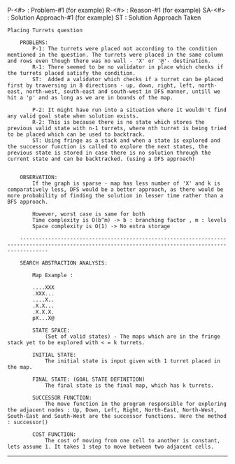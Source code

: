 P-<#> : Problem-#1 (for example)
R-<#> : Reason-#1 (for example)
SA-<#> : Solution Approach-#1 (for example)
ST : Solution Approach Taken

    Placing Turrets question

        PROBLEMS:
            P-1: The turrets were placed not according to the condition mentioned in the question. The turrets were placed in the same column and rows even though there was no wall - 'X' or '@'- destination.
            R-1: There seemed to be no validator in place which checks if the turrets placed satisfy the condition.
            ST:  Added a validator which checks if a turret can be placed first by traversing in 8 directions - up, down, right, left, north-east, north-west, south-east and south-west in DFS manner, untill we hit a 'p' and as long as we are in bounds of the map.

            P-2: It might have run into a situation where it wouldn't find any valid goal state when solution exists. 
            R-2: This is because there is no state which stores the previous valid state with n-1 turrets, where nth turret is being tried to be placed which can be used to backtrack.
            ST: Using fringe as a stack and when a state is explored and the successor function is called to explore the next states, the previous state is stored in case there is no solution through the current state and can be backtracked. (using a DFS approach)

        
        OBSERVATION:    
            If the graph is sparse - map has less number of 'X' and k is comparatively less, DFS would be a better approach, as there would be more probability of finding the solution in lesser time rather than a BFS approach.

            However, worst case is same for both
            Time complexity is O(b^m) -> b : branching factor , m : levels 
            Space complexity is O(1) -> No extra storage

        -----------------------------------------------------------------------------------------------------------------------------------------------------

        SEARCH ABSTRACTION ANALYSIS:

            Map Example :

            ....XXX
            .XXX...
            ....X..
            .X.X...
            .X.X.X.
            pX...X@

            STATE SPACE: 
                (Set of valid states) - The maps which are in the fringe stack yet to be explored with < = k turrets.
            
            INITIAL STATE: 
                The initial state is input given with 1 turret placed in the map.

            FINAL STATE: (GOAL STATE DEFINITION)
                The final state is the final map, which has k turrets.

            SUCCESSOR FUNCTION:
                The move function in the program responsible for exploring the adjacent nodes : Up, Down, Left, Right, North-East, North-West, South-East and South-West are the successor functions. Here the method : successor() 

            COST FUNCTION:
                The cost of moving from one cell to another is constant, lets assume 1. It takes 1 step to move between two adjacent cells.

-------------------------------------------------------------------------------------------------------------------------------------------------------------
